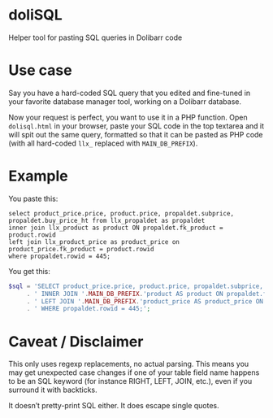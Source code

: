 # doliSQL
Helper tool for pasting SQL queries in Dolibarr code

# Use case
Say you have a hard-coded SQL query that you edited and fine-tuned in your favorite database manager tool, working on a Dolibarr database.

Now your request is perfect, you want to use it in a PHP function. Open `dolisql.html` in your browser, paste your SQL code in the top textarea and it will spit out the same query, formatted so that it can be pasted as PHP code (with all hard-coded `llx_` replaced with `MAIN_DB_PREFIX`).

# Example
You paste this:
```
select product_price.price, product.price, propaldet.subprice, propaldet.buy_price_ht from llx_propaldet as propaldet
inner join llx_product as product ON propaldet.fk_product = product.rowid
left join llx_product_price as product_price on product_price.fk_product = product.rowid
where propaldet.rowid = 445;
```
You get this: 
```php
$sql = 'SELECT product_price.price, product.price, propaldet.subprice, propaldet.buy_price_ht FROM '.MAIN_DB_PREFIX.'propaldet AS propaldet'
     . ' INNER JOIN '.MAIN_DB_PREFIX.'product AS product ON propaldet.fk_product = product.rowid'
     . ' LEFT JOIN '.MAIN_DB_PREFIX.'product_price AS product_price ON product_price.fk_product = product.rowid'
     . ' WHERE propaldet.rowid = 445;';
```

# Caveat / Disclaimer
This only uses regexp replacements, no actual parsing. This means you may get unexpected case changes if one of your table field name happens to be an SQL keyword (for instance RIGHT, LEFT, JOIN, etc.), even if you surround it with backticks.

It doesn’t pretty-print SQL either. It does escape single quotes.
